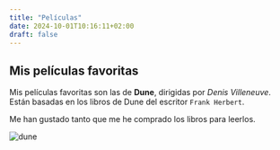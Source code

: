 ```yaml
---
title: "Películas"
date: 2024-10-01T10:16:11+02:00
draft: false
---
```


## Mis películas favoritas

Mis películas favoritas son las de **Dune**, dirigidas por *Denis Villeneuve*. Están basadas en los libros de Dune del escritor `Frank Herbert`.

Me han gustado tanto que me he comprado los libros para leerlos.

![dune](/dune.jpg)
